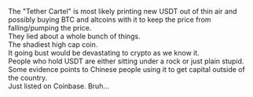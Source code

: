 The "Tether Cartel" is most likely printing new USDT out of thin air and possibly buying BTC and altcoins with it to keep the price from falling/pumping the price.<br>
They lied about a whole bunch of things.<br>
The shadiest high cap coin.<br>
It going bust would be devastating to crypto as we know it.<br>
People who hold USDT are either sitting under a rock or just plain stupid.<br>
Some evidence points to Chinese people using it to get capital outside of the country.<br>
Just listed on Coinbase. Bruh...<br>
